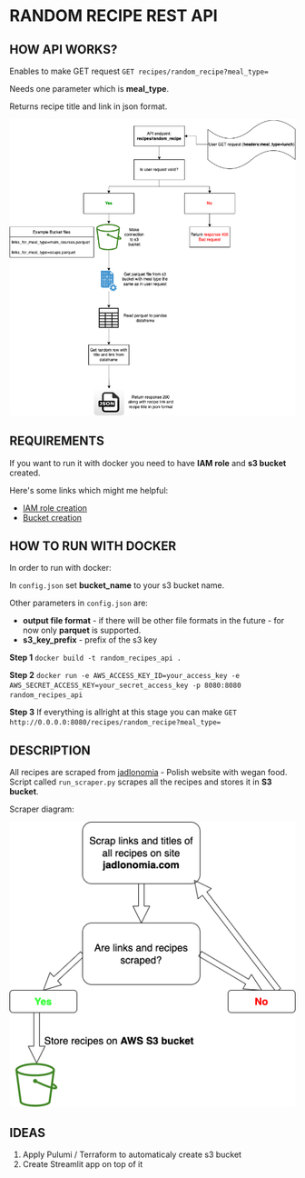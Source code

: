 # RANDOM RECIPE REST API


## HOW API WORKS?

Enables to make GET request
`GET recipes/random_recipe?meal_type=`

Needs one parameter which is **meal_type**.

Returns recipe title and link in json format.

![Image](https://github.com/Cloudy17g35/random-recipes-REST-API/blob/main/diagrams/APIdiagram.png)

## REQUIREMENTS
If you want to run it with docker you need to have **IAM role** and **s3 bucket** created.

Here's some links which might me helpful:

* [IAM role creation](https://docs.aws.amazon.com/IAM/latest/UserGuide/id_roles_create.html)
* [Bucket creation](https://docs.aws.amazon.com/AmazonS3/latest/userguide/creating-bucket.html)

## HOW TO RUN WITH DOCKER

In order to run with docker:

In `config.json` set **bucket_name** to your s3 bucket name.

Other parameters in `config.json` are:

* **output file format** - if there will be other file formats in the future - for now only **parquet** is supported.
* **s3_key_prefix** - prefix of the s3 key

**Step 1**
`docker build -t random_recipes_api .`


**Step 2**
`docker run -e AWS_ACCESS_KEY_ID=your_access_key -e AWS_SECRET_ACCESS_KEY=your_secret_access_key -p 8080:8080 random_recipes_api`

**Step 3**
If everything is allright at this stage you can make `GET http://0.0.0.0:8080/recipes/random_recipe?meal_type=`


## DESCRIPTION

All recipes are scraped from [jadlonomia](https://www.jadlonomia.com/ "jadlonomia") - Polish website with wegan food.
Script called `run_scraper.py` scrapes all the recipes and stores it in **S3 bucket**.

Scraper diagram:


![Image](https://github.com/Cloudy17g35/random-recipes-REST-API/blob/main/diagrams/Scraper_diagram.png)



## IDEAS

1. Apply Pulumi / Terraform to automaticaly create s3 bucket
2. Create Streamlit app on top of it
